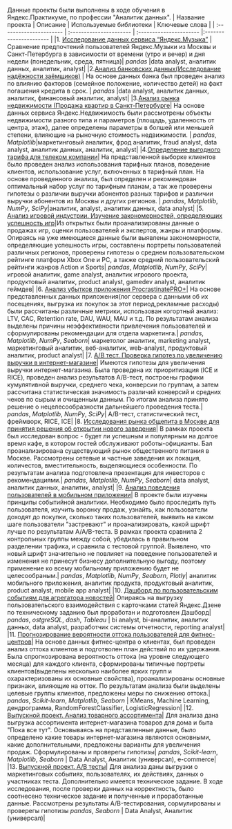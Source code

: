 Данные проекты были выполнены в ходе обучения в Яндекс.Практикуме, по профессии "Аналитик данных".
| Название проекта | Описание | Используемые библиотеки | Ключевые слова | 
| :---------------------- | :---------------------- | :---------------------- |:---------------------- |
|1. [Исследование данных сервиса “Яндекс.Музыка”](https://github.com/BPolina/Data_Analyst/blob/main/1.%20%D0%AF%D0%BD%D0%B4%D0%B5%D0%BA%D1%81.%D0%9C%D1%83%D0%B7%D1%8B%D0%BA%D0%B0/%D0%AF%D0%BD%D0%B4%D0%B5%D0%BA%D1%81_%D0%BC%D1%83%D0%B7%D1%8B%D0%BA%D0%B0.ipynb) | Сравнение предпочтений пользователей Яндекс.Музыки из Москвы и Санкт-Петербурга в зависимости от времени (утро и вечер) и дня недели (понедельник, среда, пятница)| *pandas* |data analyst, аналитик данных, аналитик, analyst|
|2.[Анализ банковских данных(Исследование надёжности заёмщиков)](https://github.com/BPolina/Data_Analyst/blob/main/2.%D0%90%D0%BD%D0%B0%D0%BB%D0%B8%D0%B7%20%D0%B1%D0%B0%D0%BD%D0%BA%D0%BE%D0%B2%D1%81%D0%BA%D0%B8%D1%85%20%D0%B4%D0%B0%D0%BD%D0%BD%D1%8B%D1%85/%D0%98%D1%81%D1%81%D0%BB%D0%B5%D0%B4%D0%BE%D0%B2%D0%B0%D0%BD%D0%B8%D0%B5_%D0%BD%D0%B0%D0%B4%D0%B5%D0%B6%D0%BD%D0%BE%D1%81%D1%82%D0%B8_%D0%B7%D0%B0%D0%B5%D0%BC%D1%89%D0%B8%D0%BA%D0%BE%D0%B2.ipynb) | На основе данных банка был проведен анализ по влиянию факторов (семейное положение, количество детей) на факт погашения кредита в срок. | *pandas* |data analyst, аналитик данных, аналитик, финансовый аналитик, analyst| 
|3.[Анализ рынка недвижимости (Продажа квартир в Санкт-Петербурге](https://github.com/BPolina/Data_Analyst/blob/main/6.%20%D0%90%D0%BD%D0%B0%D0%BB%D0%B8%D0%B7%20%20%D0%BF%D1%80%D0%B8%D0%BB%D0%BE%D0%B6%D0%B5%D0%BD%D0%B8%D1%8F%20ProcrastinatePRO%2B/%D0%90%D0%BD%D0%B0%D0%BB%D0%B8%D0%B7_%D0%B1%D0%B8%D0%B7%D0%BD%D0%B5%D1%81_%D0%BF%D0%BE%D0%BA%D0%B0%D0%B7%D0%B0%D1%82%D0%B5%D0%BB%D0%B5%D0%B9.ipynb)| На основе данных сервиса Яндекс.Недвижимость были рассмотрены объекты недвижимости разного типа и параметров (площадь, удаленность от центра, этаж), далее определены параметры в болшей или меньшей степени, влияющие на рыночную стоимость недвижимости. | *pandas*,  *Matplotlib*|маркетинговый аналитик, фрод аналитик, fraud analyst, data analyst, аналитик данных, аналитик, analyst|
|4.[Определение выгодного тарифа для телеком компании](https://github.com/BPolina/Data_Analyst/blob/main/4.%20%D0%90%D0%BD%D0%B0%D0%BB%D0%B8%D0%B7%20%D1%82%D0%B0%D1%80%D0%B8%D1%84%D0%B0%20%D0%B4%D0%BB%D1%8F%20%D1%82%D0%B5%D0%BB%D0%B5%D0%BA%D0%BE%D0%BC%20%D0%BA%D0%BE%D0%BC%D0%BF%D0%B0%D0%BD%D0%B8%D0%B8/%D0%9E%D0%BF%D1%80%D0%B5%D0%B4%D0%B5%D0%BB%D0%B5%D0%BD%D0%B8%D0%B5_%D1%82%D0%B0%D1%80%D0%B8%D1%84%D0%B0%20%D0%B4%D0%BB%D1%8F%20%D1%82%D0%B5%D0%BB%D0%B5%D0%BA%D0%BE%D0%BC-%D0%BA%D0%BE%D0%BC%D0%BF%D0%B0%D0%BD%D0%B8%D0%B8.ipynb)| На представленной выборке клиентов было проведен анализ использования тарифных планов, поведение клиентов, использование услуг, включенных в тарифный план. На основе проведенного анализа, был определен и рекомендован оптимальный набор услуг по тарифным планам, а так же проверены гипотезы о различии выручки абонентов разных тарифов и различии выручки абонентов из Москвы и других регионов. | *pandas*, *Matplotlib*,  *NumPy*, *SciPy*|аналитик, analyst, аналитик данных, data analyst|
|5. [Анализ игровой индустрии. Изучение закономерностей, определяющих успешность игр](https://github.com/BPolina/Data_Analyst/blob/main/5.%20%D0%90%D0%BD%D0%B0%D0%BB%D0%B8%D0%B7%20%D0%B8%D0%B3%D1%80%D0%BE%D0%B2%D0%BE%D0%B9%20%D0%B8%D0%BD%D0%B4%D1%83%D1%81%D1%82%D1%80%D0%B8%D0%B8/%D0%A1%D0%B1%D0%BE%D1%80%D0%BD%D1%8B%D0%B9_%D0%BF%D1%80%D0%BE%D0%B5%D0%BA%D1%82_%D0%90%D0%BD%D0%B0%D0%BB%D0%B8%D0%B7_%D0%B8%D0%B3%D1%80%D0%BE%D0%B2%D0%BE%D0%B9_%D0%B8%D0%BD%D0%B4%D1%83%D1%81%D1%82%D1%80%D0%B8%D0%B8.ipynb)|Из открытых были проанализированы данные о продажах игр, оценки пользователей и экспертов, жанры и платформы. Опираясь на уже имеющиеся данные были выявлены закономерности, определяющие успешность игры, составлены портреты пользователей различных регионов, проверены гипотезы о среднем пользовательском рейтинге платформ Xbox One и PC, а также средний пользовательский рейтинги жанров Action и Sports| *pandas*,  *Matplotlib*, *NumPy*, *SciPy*| игровой аналитик, game analyst, аналитик игрового проекта, продуктовый аналитик, product analyst, gamedev analyst, аналитик геймдев|
|6. [Анализ убытков приложения ProcrastinatePRO+](https://github.com/BPolina/Data_Analyst/blob/main/6.%20%D0%90%D0%BD%D0%B0%D0%BB%D0%B8%D0%B7%20%20%D0%BF%D1%80%D0%B8%D0%BB%D0%BE%D0%B6%D0%B5%D0%BD%D0%B8%D1%8F%20ProcrastinatePRO%2B/%D0%90%D0%BD%D0%B0%D0%BB%D0%B8%D0%B7_%D0%B1%D0%B8%D0%B7%D0%BD%D0%B5%D1%81_%D0%BF%D0%BE%D0%BA%D0%B0%D0%B7%D0%B0%D1%82%D0%B5%D0%BB%D0%B5%D0%B9.ipynb)| На основе представленных данных приложения(лог сервера с данными об их посещениях, выгрузка их покупок за этот период,рекламные расходы) были рассчитаны различные метрики, использован когортный анализ: LTV, CAC, Retention rate, DAU, WAU, MAU и т.д. По результатам анализа выделены причины неэффективности привлечения пользователей и сформулированы рекомендации для отдела маркетинга.| *pandas*, *Matplotlib*, *NumPy*, *Seaborn*| маркетолог аналитик, marketing analyst, маркетинговый аналитик, веб-аналитик, web-analyst, продуктовый аналитик, product analyst|
|7. [A/B тест. Проверка гипотез по увеличению выручки в интернет-магазине](https://github.com/BPolina/Data_Analyst/blob/main/7.%20%20AB%20%D1%82%D0%B5%D1%81%D1%82./%D0%9F%D1%80%D0%B8%D0%BD%D1%8F%D1%82%D0%B8%D0%B5%20%D1%80%D0%B5%D1%88%D0%B5%D0%BD%D0%B8%D0%B9_%D0%B2_%D0%B1%D0%B8%D0%B7%D0%BD%D0%B5%D1%81%D0%B5.ipynb)| Имеются гипотезы для увеличения выручки интернет-магазина. Была проведена их приоритизация (ICE и RICE), проведен анализ  результатов A/B-тест, построены графики кумулятивной выручки, среднего чека, конверсии по группам, а затем рассчитана статистическая значимость различий конверсий и средних чеков по сырым и очищенным данным. По итогам анализа принято решение о нецелесообразности дальнейшего проведения теста.| *pandas*, *Matplotlib*, *NumPy*, *SciPy*| A/B-тест, статистический тест, фреймворк, RICE, ICE|
|8. [Исследования рынка общепита в Москве для принятия решения об открытии нового заведения](https://github.com/BPolina/Data_Analyst/blob/main/8.%20%D0%98%D1%81%D1%81%D0%BB%D0%B5%D0%B4%D0%BE%D0%B2%D0%B0%D0%BD%D0%B8%D0%B5%20%D1%80%D1%8B%D0%BD%D0%BA%D0%B0%20%D0%BE%D0%B1%D1%89%D0%B5%D0%BF%D0%B8%D1%82%D0%B0/%D0%90%D0%BD%D0%B0%D0%BB%D0%B8%D0%B7_%D1%80%D1%8B%D0%BD%D0%BA%D0%B0_%D0%BE%D0%B1%D1%89%D0%B5%D1%81%D1%82%D0%B2%D0%B5%D0%BD%D0%BD%D0%BE%D0%B3%D0%BE_%D0%BF%D0%B8%D1%82%D0%B0%D0%BD%D0%B8%D1%8F.ipynb)| В рамках проекта был исследован вопрос - будет ли успешным и популярным на долгое время кафе, в котором гостей обслуживают роботы-официанты. Бал проанализирована существующий рынок общественного питания в Москве. Рассмотрены сетевые и частные заведения их локация, количестов, вместительность, выделяющиеся особенности. По результатам анализа подготовлена презентация для инвесторов с рекомендациями.| *pandas*, *Matplotlib*, *NumPy*, *Seaborn*| data analyst, аналитик данных, аналитик, analyst|
|9. [Анализ поведения пользователей в мобильном приложении](https://github.com/BPolina/Data_Analyst/blob/main/9.%20%D0%90%D0%BD%D0%B0%D0%BB%D0%B8%D0%B7%20%D0%BC%D0%BE%D0%B1%D0%B8%D0%BB%D1%8C%D0%BD%D0%BE%D0%B3%D0%BE%20%D0%BF%D1%80%D0%B8%D0%BB%D0%BE%D0%B6%D0%B5%D0%BD%D0%B8%D1%8F/%D0%A1%D0%B1%D0%BE%D1%80%D0%BD%D1%8B%D0%B9_%D0%BF%D1%80%D0%BE%D0%B5%D0%BA%D1%82_2_%D0%90%D0%BD%D0%B0%D0%BB%D0%B8%D0%B7_%D0%BF%D0%BE%D0%BB%D1%8C%D0%B7%D0%BE%D0%B2%D0%B0%D1%82%D0%B5%D0%BB%D0%B5%D0%B9_%D0%BF%D1%80%D0%B8%D0%BB%D0%BE%D0%B6%D0%B5%D0%BD%D0%B8%D1%8F_.ipynb)| В проекте были изучены принципы событийной аналитики. Необходимо было проследить путь пользователя, изучить воронку продаж, узнайть, как пользователи доходят до покупки, сколько таких пользователей, выявить на каком шаге пользователи "застревают" и проанализировать, какой шрифт лучше по результатам A/A/B-теста. В рамках проекта сравнила 2 контрольных группы между собой, убедилась в правильном разделении трафика, и сравнила с тестовой группой. Выявлено, что новый шрифт значительно не повлияет на поведение пользователей и изменения не принесут бизнесу дополнительную выгоду, поэтому применение ко всему мобильному приложению будет не целесообраным.| *pandas*, *Matplotlib*, *NumPy*, *Seaborn*, *Plotly*| аналитик мобильного приложения, аналитик продукта, продуктовый аналитик, product analyst, mobile app analyst|
|10. [Дашборд по пользовательским событиям для агрегатора новостей](https://public.tableau.com/app/profile/bopolli/viz/Project_Borisenko/Dashboard1)| Опираясь на выгрузку пользовательского взаимодействия с карточками статей Яндекс.Дзене по техническому заданию был проработан и подготовлен Дашборд| *pandas*, *ostgreSQL*, *dash*, *Tableau* | bi analyst, bi-аналитик, аналитик данных, data analyst, разработчик системы отчетности, reporting analyst|
|11. [Прогнозирование вероятности оттока пользователей для фитнес-центров](https://github.com/BPolina/Data_Analyst/blob/main/11.%20%D0%9F%D1%80%D0%BE%D0%B3%D0%BD%D0%BE%D0%B7%D0%B8%D1%80%D0%BE%D0%B2%D0%B0%D0%BD%D0%B8%D0%B5%20%D0%B2%D0%B5%D1%80%D0%BE%D1%8F%D1%82%D0%BD%D0%BE%D1%81%D1%82%D0%B8%20%D0%BE%D1%82%D1%82%D0%BE%D0%BA%D0%B0%20%D0%BF%D0%BE%D0%BB%D1%8C%D0%B7%D0%BE%D0%B2%D0%B0%D1%82%D0%B5%D0%BB%D0%B5%D0%B9/%D0%A0%D0%B0%D0%B7%D1%80%D0%B0%D0%B1%D0%BE%D1%82%D0%BA%D0%B0_%D1%81%D1%82%D1%80%D0%B0%D1%82%D0%B5%D0%B3%D0%B8%D0%B8_%D0%B2%D0%B7%D0%B0%D0%B8%D0%BC%D0%BE%D0%B4%D0%B5%D0%B9%D1%81%D1%82%D0%B2%D0%B8%D1%8F_%D1%81_%D0%BA%D0%BB%D0%B8%D0%B5%D0%BD%D1%82%D0%B0%D0%BC%D0%B8.ipynb)| На основе данных фитнес-центра о клиентах, был проведен анализ оттока клиентов и подготволен план действий по их удержания. Была спрогнозирована вероятность оттока (на уровне следующего месяца) для каждого клиента, сформированы типичные портреты клиентов(выделены несколько наиболее ярких групп и охарактеризованы их основные свойства), проанализированы основные признаки, влияющие на отток. По результатам анализа были выделены целевые группы клиентов, предложены меры по снижению оттока.| *pandas*, *Scikit-learn*, *Matplotlib*, *Seaborn* | KMeans, Machine Learning, дендрограмма, RandomForestClassifier, LogisticRegression|
|12. [Выпускной проект. Анализ товарного ассортимента](https://github.com/BPolina/Data_Analyst/blob/main/12.%20%D0%90%D0%BD%D0%B0%D0%BB%D0%B8%D0%B7%20%D1%82%D0%BE%D0%B2%D0%B0%D1%80%D0%BD%D0%BE%D0%B3%D0%BE%20%D0%B0%D1%81%D1%81%D0%BE%D1%80%D1%82%D0%B8%D0%BC%D0%B5%D0%BD%D1%82%D0%B0/%D0%92%D1%8B%D0%BF%D1%83%D1%81%D0%BA%D0%BD%D0%BE%D0%B9_%D0%BF%D1%80%D0%BE%D0%B5%D0%BA%D1%82_%D0%90%D0%BD%D0%B0%D0%BB%D0%B8%D0%B7_%D1%82%D0%BE%D0%B2%D0%B0%D1%80%D0%BD%D0%BE%D0%B3%D0%BE_%D0%B0%D1%81%D1%81%D0%BE%D1%80%D1%82%D0%B8%D0%BC%D0%B5%D0%BD%D1%82%D0%B0.ipynb)| Для анализа дана выгрузка ассортимента интернет-магазина товаров для дома и быта "Пока все тут". Основываясь на представленные данные, было определено какие товары интернет-магазина являются основными, какие дополнительными, предложены варианты для увеличения продаж. Сформулированы и проверегы гипотизы| *pandas*, *Scikit-learn*, *Matplotlib*, *Seaborn* | Data Analyst, Аналитик (универсал), e-commerce|
|13. [Выпускной проект. A/B тесты](https://github.com/BPolina/Data_Analyst/blob/main/13.%20%D0%92%D1%8B%D0%BF%D1%83%D1%81%D0%BA%D0%BD%D0%BE%D0%B9%20%D0%BF%D1%80%D0%BE%D0%B5%D0%BA%D1%82%20AB%20%D1%82%D0%B5%D1%81%D1%82%D1%8B/%D0%92%D1%8B%D0%BF%D1%83%D1%81%D0%BA%D0%BD%D0%BE%D0%B9_%D0%BF%D1%80%D0%BE%D0%B5%D0%BA%D1%82_%D0%90%D0%92_%D1%82%D0%B5%D1%81%D1%82.ipynb)| Для анализа даны выгрузки о маркетинговых событиях, пользователях, их действиях, данных о участниках теста. Дополнительно имеется техническое задание. В ходе исследования, после проверки данных на корректность, было соотнесено техническое задание и полученные и проработанные данные. Рассмотрены результаты А/B-тестирования, сормулированы и проверегы гипотизы   *pandas*, *Seaborn* | Data Analyst, Аналитик (универсал)|

